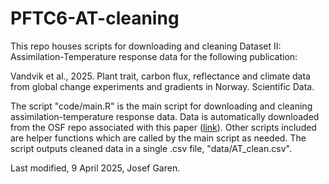 # PFTC6-AT-cleaning

This repo houses scripts for downloading and cleaning Dataset II: Assimilation-Temperature response data for the following publication:

Vandvik et al., 2025. Plant trait, carbon flux, reflectance and climate data from global change experiments and gradients in Norway. Scientific Data.

The script "code/main.R" is the main script for downloading and cleaning assimilation-temperature response data. Data is automatically downloaded from the OSF repo associated with this paper ([link](https://osf.io/fcbw4/)). Other scripts included are helper functions which are called by the main script as needed. The script outputs cleaned data in a single .csv file, "data/AT_clean.csv".

Last modified, 9 April 2025, Josef Garen.
